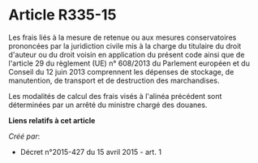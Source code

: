 # Article R335-15

Les frais liés à la mesure de retenue ou aux mesures conservatoires prononcées par la juridiction civile mis à la charge du
titulaire du droit d'auteur ou du droit voisin en application du présent code ainsi que de l'article 29 du règlement (UE) n°
608/2013 du Parlement européen et du Conseil du 12 juin 2013 comprennent les dépenses de stockage, de manutention, de
transport et de destruction des marchandises. 

Les modalités de calcul des frais visés à l'alinéa précédent sont déterminées par un arrêté du ministre chargé des douanes.

**Liens relatifs à cet article**

_Créé par_:

  - Décret n°2015-427 du 15 avril 2015 - art. 1
